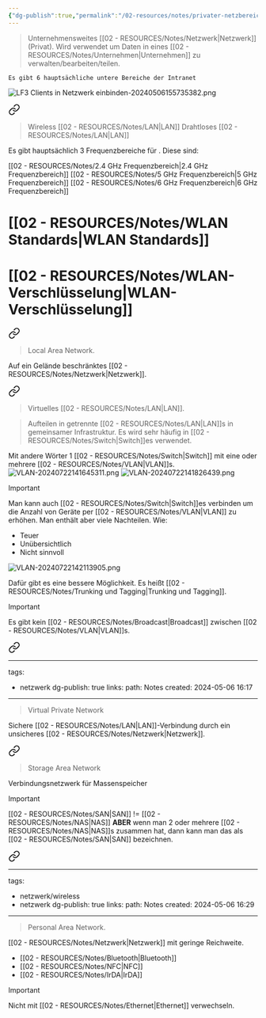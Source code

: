 ```yaml
---
{"dg-publish":true,"permalink":"/02-resources/notes/privater-netzbereich/","tags":["#netzwerk","GFN/prüfungsrelevant/AP1"],"updated":"2024-08-18T18:44:38.000+02:00"}
---
```


> Unternehmensweites [[02 - RESOURCES/Notes/Netzwerk\|Netzwerk]] (Privat). Wird verwendet um Daten in eines [[02 - RESOURCES/Notes/Unternehmen\|Unternehmen]] zu verwalten/bearbeiten/teilen.

	Es gibt 6 hauptsächliche untere Bereiche der Intranet

![LF3 Clients in Netzwerk einbinden-20240506155735382.png](/img/user/02%20-%20RESOURCES/Files/IMGs/LF3%20Clients%20in%20Netzwerk%20einbinden-20240506155735382.png)


<div class="transclusion internal-embed is-loaded"><a class="markdown-embed-link" href="/02-resources/notes/wlan/" aria-label="Open link"><svg xmlns="http://www.w3.org/2000/svg" width="24" height="24" viewBox="0 0 24 24" fill="none" stroke="currentColor" stroke-width="2" stroke-linecap="round" stroke-linejoin="round" class="svg-icon lucide-link"><path d="M10 13a5 5 0 0 0 7.54.54l3-3a5 5 0 0 0-7.07-7.07l-1.72 1.71"></path><path d="M14 11a5 5 0 0 0-7.54-.54l-3 3a5 5 0 0 0 7.07 7.07l1.71-1.71"></path></svg></a><div class="markdown-embed">




>Wireless [[02 - RESOURCES/Notes/LAN\|LAN]]
>Drahtloses [[02 - RESOURCES/Notes/LAN\|LAN]]

Es gibt hauptsächlich 3 Frequenzbereiche für . Diese sind:

[[02 - RESOURCES/Notes/2.4 GHz Frequenzbereich\|2.4 GHz Frequenzbereich]]
[[02 - RESOURCES/Notes/5 GHz Frequenzbereich\|5 GHz Frequenzbereich]]
[[02 - RESOURCES/Notes/6 GHz Frequenzbereich\|6 GHz Frequenzbereich]]

# [[02 - RESOURCES/Notes/WLAN Standards\|WLAN Standards]] 

# [[02 - RESOURCES/Notes/WLAN-Verschlüsselung\|WLAN-Verschlüsselung]]

</div></div>


<div class="transclusion internal-embed is-loaded"><a class="markdown-embed-link" href="/02-resources/notes/lan/" aria-label="Open link"><svg xmlns="http://www.w3.org/2000/svg" width="24" height="24" viewBox="0 0 24 24" fill="none" stroke="currentColor" stroke-width="2" stroke-linecap="round" stroke-linejoin="round" class="svg-icon lucide-link"><path d="M10 13a5 5 0 0 0 7.54.54l3-3a5 5 0 0 0-7.07-7.07l-1.72 1.71"></path><path d="M14 11a5 5 0 0 0-7.54-.54l-3 3a5 5 0 0 0 7.07 7.07l1.71-1.71"></path></svg></a><div class="markdown-embed">




> Local Area Network.

Auf ein Gelände beschränktes [[02 - RESOURCES/Notes/Netzwerk\|Netzwerk]].

</div></div>


<div class="transclusion internal-embed is-loaded"><a class="markdown-embed-link" href="/02-resources/notes/vlan/" aria-label="Open link"><svg xmlns="http://www.w3.org/2000/svg" width="24" height="24" viewBox="0 0 24 24" fill="none" stroke="currentColor" stroke-width="2" stroke-linecap="round" stroke-linejoin="round" class="svg-icon lucide-link"><path d="M10 13a5 5 0 0 0 7.54.54l3-3a5 5 0 0 0-7.07-7.07l-1.72 1.71"></path><path d="M14 11a5 5 0 0 0-7.54-.54l-3 3a5 5 0 0 0 7.07 7.07l1.71-1.71"></path></svg></a><div class="markdown-embed">




> Virtuelles [[02 - RESOURCES/Notes/LAN\|LAN]].

>Aufteilen in getrennte [[02 - RESOURCES/Notes/LAN\|LAN]]s in gemeinsamer Infrastruktur.
>Es wird sehr häufig in [[02 - RESOURCES/Notes/Switch\|Switch]]es verwendet.



Mit andere Wörter 1 [[02 - RESOURCES/Notes/Switch\|Switch]] mit eine oder mehrere [[02 - RESOURCES/Notes/VLAN\|VLAN]]s.
![VLAN-20240722141645311.png](/img/user/02%20-%20RESOURCES/Files/VLAN-20240722141645311.png)
![VLAN-20240722141826439.png](/img/user/02%20-%20RESOURCES/Files/VLAN-20240722141826439.png)

>[!important] 
>Man kann auch [[02 - RESOURCES/Notes/Switch\|Switch]]es verbinden um die Anzahl von Geräte per [[02 - RESOURCES/Notes/VLAN\|VLAN]] zu erhöhen.
>Man enthält aber viele Nachteilen. Wie:
>- Teuer
>- Unübersichtlich
>- Nicht sinnvoll



![VLAN-20240722142113905.png](/img/user/02%20-%20RESOURCES/Files/VLAN-20240722142113905.png)

Dafür gibt es eine bessere Möglichkeit.
Es heißt [[02 - RESOURCES/Notes/Trunking und Tagging\|Trunking und Tagging]].


>[!important] 
>Es gibt kein [[02 - RESOURCES/Notes/Broadcast\|Broadcast]] zwischen [[02 - RESOURCES/Notes/VLAN\|VLAN]]s.


</div></div>


<div class="transclusion internal-embed is-loaded"><a class="markdown-embed-link" href="/02-resources/notes/vpn/" aria-label="Open link"><svg xmlns="http://www.w3.org/2000/svg" width="24" height="24" viewBox="0 0 24 24" fill="none" stroke="currentColor" stroke-width="2" stroke-linecap="round" stroke-linejoin="round" class="svg-icon lucide-link"><path d="M10 13a5 5 0 0 0 7.54.54l3-3a5 5 0 0 0-7.07-7.07l-1.72 1.71"></path><path d="M14 11a5 5 0 0 0-7.54-.54l-3 3a5 5 0 0 0 7.07 7.07l1.71-1.71"></path></svg></a><div class="markdown-embed">



---
tags:
  - netzwerk
dg-publish: true
links: 
path: Notes
created: 2024-05-06 16:17
---
> Virtual Private Network 

Sichere [[02 - RESOURCES/Notes/LAN\|LAN]]-Verbindung durch ein unsicheres [[02 - RESOURCES/Notes/Netzwerk\|Netzwerk]].

</div></div>


<div class="transclusion internal-embed is-loaded"><a class="markdown-embed-link" href="/02-resources/notes/san/" aria-label="Open link"><svg xmlns="http://www.w3.org/2000/svg" width="24" height="24" viewBox="0 0 24 24" fill="none" stroke="currentColor" stroke-width="2" stroke-linecap="round" stroke-linejoin="round" class="svg-icon lucide-link"><path d="M10 13a5 5 0 0 0 7.54.54l3-3a5 5 0 0 0-7.07-7.07l-1.72 1.71"></path><path d="M14 11a5 5 0 0 0-7.54-.54l-3 3a5 5 0 0 0 7.07 7.07l1.71-1.71"></path></svg></a><div class="markdown-embed">




> Storage Area Network 

Verbindungsnetzwerk für Massenspeicher

>[!important] 
>[[02 - RESOURCES/Notes/SAN\|SAN]]  != [[02 - RESOURCES/Notes/NAS\|NAS]]
>**ABER** wenn man 2 oder mehrere [[02 - RESOURCES/Notes/NAS\|NAS]]s zusammen hat, dann kann man das als [[02 - RESOURCES/Notes/SAN\|SAN]] bezeichnen.


</div></div>


<div class="transclusion internal-embed is-loaded"><a class="markdown-embed-link" href="/02-resources/notes/pan/" aria-label="Open link"><svg xmlns="http://www.w3.org/2000/svg" width="24" height="24" viewBox="0 0 24 24" fill="none" stroke="currentColor" stroke-width="2" stroke-linecap="round" stroke-linejoin="round" class="svg-icon lucide-link"><path d="M10 13a5 5 0 0 0 7.54.54l3-3a5 5 0 0 0-7.07-7.07l-1.72 1.71"></path><path d="M14 11a5 5 0 0 0-7.54-.54l-3 3a5 5 0 0 0 7.07 7.07l1.71-1.71"></path></svg></a><div class="markdown-embed">



---
tags:
  - netzwerk/wireless
  - netzwerk
dg-publish: true
links: 
path: Notes
created: 2024-05-06 16:29
---
> Personal Area Network.

[[02 - RESOURCES/Notes/Netzwerk\|Netzwerk]] mit geringe Reichweite.
- [[02 - RESOURCES/Notes/Bluetooth\|Bluetooth]]
- [[02 - RESOURCES/Notes/NFC\|NFC]]
- [[02 - RESOURCES/Notes/IrDA\|IrDA]]

</div></div>


>[!important] 
>Nicht mit [[02 - RESOURCES/Notes/Ethernet\|Ethernet]]  verwechseln.